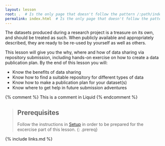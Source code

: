 ```yaml
---
layout: lesson
root: .  # Is the only page that doesn't follow the pattern /:path/index.html
permalink: index.html  # Is the only page that doesn't follow the pattern /:path/index.html
---
```

The datasets produced during a research project is a treasure on its own, and should be treated as such. When publicly available and appropriately described, they are ready to be re-used by yourself as well as others.  

This lesson will give you the why, where and how of data sharing via repository submission, including hands-on exercise on how to create a data publication plan. By the end of this lesson you will:

* Know the benefits of data sharing
* Know how to find a suitable repository for different types of data
* Know how to make a publication plan for your dataset(s)
* Know where to get help in future submission adventures

<!-- this is an html comment -->

{% comment %} This is a comment in Liquid {% endcomment %}

> ## Prerequisites
>
> Follow the instructions in [Setup](setup.html) in order to be prepared for the excercise part of this lesson.
{: .prereq}

{% include links.md %}
